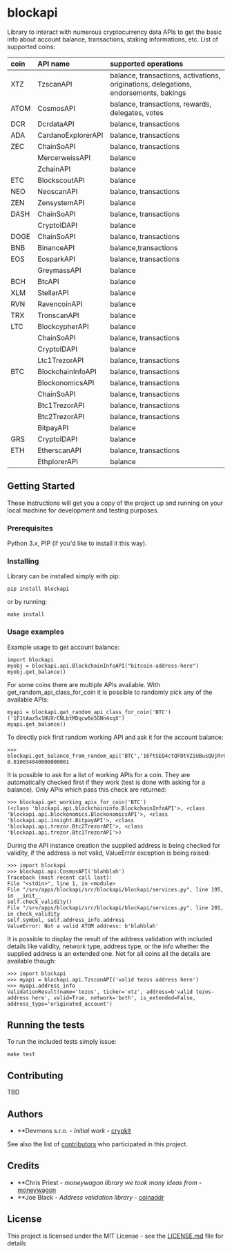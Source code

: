 # blockapi

Library to interact with numerous cryptocurrency data APIs to get the basic info about account balance, transactions, staking informations, etc.
List of supported coins:

| coin  | API name | supported operations
| :---- | :------------| :---------------------
| XTZ   | TzscanAPI   | balance, transactions, activations, originations, delegations, endorsements, bakings
| ATOM  | CosmosAPI   | balance, transactions, rewards, delegates, votes
| DCR   | DcrdataAPI  | balance, transactions
| ADA   | CardanoExplorerAPI | balance, transactions
| ZEC   | ChainSoAPI  | balance, transactions
|       | MercerweissAPI | balance
|       | ZchainAPI | balance
| ETC   | BlockscoutAPI | balance
| NEO   | NeoscanAPI | balance, transactions
| ZEN   | ZensystemAPI | balance
| DASH  | ChainSoAPI | balance, transactions
|       | CryptoIDAPI | balance
| DOGE  | ChainSoAPI |balance, transactions
| BNB   | BinanceAPI |balance,transactions
| EOS   | EosparkAPI |balance, transactions
|       | GreymassAPI | balance
| BCH   | BtcAPI | balance
| XLM   | StellarAPI | balance
| RVN   | RavencoinAPI | balance
| TRX   | TronscanAPI | balance
| LTC   | BlockcypherAPI | balance
|       | ChainSoAPI | balance, transactions
|       | CryptoIDAPI | balance
|       | Ltc1TrezorAPI | balance, transactions
| BTC   | BlockchainInfoAPI | balance, transactions
|       | BlockonomicsAPI | balance, transactions
|       | ChainSoAPI | balance, transactions
|       | Btc1TrezorAPI | balance, transactions
|       | Btc2TrezorAPI | balance, transactions
|       | BitpayAPI | balance
| GRS   | CryptoIDAPI | balance
| ETH   | EtherscanAPI | balance, transactions
|       | EthplorerAPI | balance


## Getting Started

These instructions will get you a copy of the project up and running on your local machine for development and testing purposes.

### Prerequisites

Python 3.x, PIP (if you'd like to install it this way).

### Installing

Library can be installed simply with pip:

```
pip install blockapi
```

or by running:
```
make install
```

### Usage examples

Example usage to get account balance:
```
import blockapi
myobj = blockapi.api.BlockchainInfoAPI("bitcoin-address-here")
myobj.get_balance()
```

For some coins there are multiple APIs available. With get_random_api_class_for_coin it is possible
to randomly pick any of the available APIs:
```
myapi = blockapi.get_random_api_class_for_coin('BTC')('1F1tAaz5x1HUXrCNLbtMDqcw6o5GNn4xqX')
myapi.get_balance()
```

To directly pick first random working API and ask it for the account balance:
```
>>> blockapi.get_balance_from_random_api('BTC','16ftSEQ4ctQFDtVZiUBusQUjRrGhM3JYwe')
0.010034040000000001
```

It is possible to ask for a list of working APIs for a coin. They are automatically checked first if they work (test is done with asking for a balance). Only APIs which pass this check are returned:
```
>>> blockapi.get_working_apis_for_coin('BTC')
(<class 'blockapi.api.blockchaininfo.BlockchainInfoAPI'>, <class 'blockapi.api.blockonomics.BlockonomicsAPI'>, <class 'blockapi.api.insight.BitpayAPI'>, <class 'blockapi.api.trezor.Btc2TrezorAPI'>, <class 'blockapi.api.trezor.Btc1TrezorAPI'>)
```

During the API instance creation the supplied address is being checked for validity, if the address
is not valid, ValueError exception is being raised:
```
>>> import blockapi
>>> blockapi.api.CosmosAPI('blahblah')
Traceback (most recent call last):
File "<stdin>", line 1, in <module>
File "/srv/apps/blockapi/src/blockapi/blockapi/services.py", line 195, in __init__
self.check_validity()
File "/srv/apps/blockapi/src/blockapi/blockapi/services.py", line 201, in check_validity
self.symbol, self.address_info.address
ValueError: Not a valid ATOM address: b'blahblah'
```

It is possible to display the result of the address validation with included details like validity, network type, address type, or the info whether the supplied address is an extended one.
Not for all coins all the details are available though:
```
>>> import blockapi
>>> myapi = blockapi.api.TzscanAPI('valid tezos address here')
>>> myapi.address_info
ValidationResult(name='tezos', ticker='xtz', address=b'valid tezos-address here', valid=True, network='both', is_extended=False, address_type='originated_account')
```

## Running the tests

To run the included tests simply issue:

```
make test
```

## Contributing

TBD

## Authors

* **Devmons s.r.o. - *Initial work* - [crypkit](https://github.com/crypkit)

See also the list of [contributors](https://github.com/crypkit/blockapi/contributors) who participated in this project.

## Credits

* **Chris Priest - *moneywagon library we took many ideas from* - [moneywagon](https://github.com/priestc/moneywagon)
* **Joe Black - *Address validation library* - [coinaddr](https://github.com/joeblackwaslike/coinaddr)

## License

This project is licensed under the MIT License - see the [LICENSE.md](LICENSE.md) file for details

